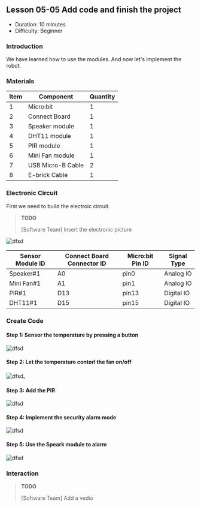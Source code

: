 ## Lesson 05-05 Add code and finish the project

- Duration: 10 minutes
- Difficulty: Beginner

### Introduction

We have learned how to use the modules. And now let's implement the robot.

### Materials
| Item | Component         | Quantity |
| ---- | ----------------- | -------- |
| 1    | Micro:bit         | 1        |
| 2    | Connect Board     | 1        |
| 3    | Speaker module    | 1        |
| 4    | DHT11 module      | 1        |
| 5    | PIR module        | 1        |
| 6    | Mini Fan module   | 1        |
| 7    | USB Micro-B Cable | 2        |
| 8    | E-brick Cable     | 1        |

### Electronic Circuit

First we need to build the electroic circuit.

> **TODO**
>
> [Software Team] Insert the electronic picture

![dfsd](./_image/lesson-03-01/electronic_circuit.png)

| Sensor Module ID | Connect Board Connector ID | Micro:bit Pin ID | Signal Type |
| ---------------- | -------------------------- | ---------------- | ----------- |
| Speaker#1        | A0                         | pin0             | Analog IO   |
| Mini Fan#1       | A1                         | pin1             | Analog IO   |
| PIR#1            | D13                        | pin13            | Digital IO  |
| DHT11#1          | D15                        | pin15            | Digital IO  |


### Create Code

#### Step 1: Sensor the temperature by pressing a button

 ![dfsd](./_image/lesson-05-05/button-dht11.png)



#### Step 2: Let the temperature contorl the fan on/off

 ![dfsd](./_image/lesson-05-05/button-dht-fan.png)。

#### Step 3: Add the PIR

 ![dfsd](./_image/lesson-05-05/button-dht-fan-pir.png)

#### Step 4: Implement the security alarm mode

 ![dfsd](./_image/lesson-05-05/guard.png)



#### Step 5: Use the Speark module to alarm

 ![dfsd](./_image/lesson-05-05/speaker.png)

### Interaction

> **TODO**
>
> [Software Team] Add a vedio
